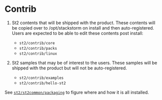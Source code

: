 Contrib
=======
1. St2 contents that will be shipped with the product.  These contents will be copied over to /opt/stackstorm on install and then auto-registered.  Users are expected to be able to edit these contents post install:

	* `st2/contrib/core` 
	* `st2/contrib/packs`
	* `st2/contrib/linux`

2. St2 samples that may be of interest to the users.  These samples will be shipped with the product but will not be auto-registered.

	* `st2/contrib/examples`
	* `st2/contrib/hello-st2`

See [`st2/st2common/packaging`](../st2common/packaging) to figure where and how it is all installed.
